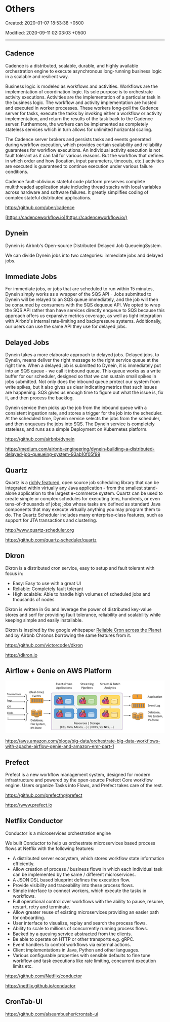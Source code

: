 # Others

Created: 2020-01-07 18:53:38 +0500

Modified: 2020-09-11 02:03:03 +0500

---

## Cadence

Cadence is a distributed, scalable, durable, and highly available orchestration engine to execute asynchronous long-running business logic in a scalable and resilient way.

Business logic is modeled as workflows and activities. Workflows are the implementation of coordination logic. Its sole purpose is to orchestrate activity executions. Activities are the implementation of a particular task in the business logic. The workflow and activity implementation are hosted and executed in worker processes. These workers long-poll the Cadence server for tasks, execute the tasks by invoking either a workflow or activity implementation, and return the results of the task back to the Cadence server. Furthermore, the workers can be implemented as completely stateless services which in turn allows for unlimited horizontal scaling.

The Cadence server brokers and persists tasks and events generated during workflow execution, which provides certain scalability and reliability guarantees for workflow executions. An individual activity execution is not fault tolerant as it can fail for various reasons. But the workflow that defines in which order and how (location, input parameters, timeouts, etc.) activities are executed is guaranteed to continue execution under various failure conditions.

Cadence fault-oblivious stateful code platform preserves complete multithreaded application state including thread stacks with local variables across hardware and software failures. It greatly simplifies coding of complex stateful distributed applications.

<https://github.com/uber/cadence>

[https://cadenceworkflow.io](https://cadenceworkflow.io/)

## Dynein

Dynein is Airbnb's Open-source Distributed Delayed Job QueueingSystem.

We can divide Dynein jobs into two categories: immediate jobs and delayed jobs.

## Immediate Jobs

For immediate jobs, or jobs that are scheduled to run within 15 minutes, Dynein simply works as a wrapper of the SQS API - Jobs submitted to Dynein will be relayed to an SQS queue immediately, and the job will then be consumed by consumers with the SQS dequeue API. We opted to wrap the SQS API rather than have services directly enqueue to SQS because this approach offers us expansive metrics coverage, as well as tight integration with Airbnb's internal rate-limiting and backpressure systems. Additionally, our users can use the same API they use for delayed jobs.

## Delayed Jobs

Dynein takes a more elaborate approach to delayed jobs. Delayed jobs, to Dynein, means deliver the right message to the right service queue at the right time. When a delayed job is submitted to Dynein, it is immediately put into an SQS queue - we call it inbound queue. This queue works as a write buffer for our scheduler, designed so that we can sustain small spikes in jobs submitted. Not only does the inbound queue protect our system from write spikes, but it also gives us clear indicating metrics that such issues are happening. SQS gives us enough time to figure out what the issue is, fix it, and then process the backlog.

Dynein service then picks up the job from the inbound queue with a consistent ingestion rate, and stores a trigger for the job into the scheduler. At the scheduled time, Dynein service selects the jobs from the scheduler, and then enqueues the jobs into SQS. The Dynein service is completely stateless, and runs as a simple Deployment on Kubernetes platform.

<https://github.com/airbnb/dynein>

<https://medium.com/airbnb-engineering/dynein-building-a-distributed-delayed-job-queueing-system-93ab10f05f99>

## Quartz

Quartz is a [richly featured](http://www.quartz-scheduler.org/documentation/2.4.0-SNAPSHOT/introduction.html#features), open source job scheduling library that can be integrated within virtually any Java application - from the smallest stand-alone application to the largest e-commerce system. Quartz can be used to create simple or complex schedules for executing tens, hundreds, or even tens-of-thousands of jobs; jobs whose tasks are defined as standard Java components that may execute virtually anything you may program them to do. The Quartz Scheduler includes many enterprise-class features, such as support for JTA transactions and clustering.

<http://www.quartz-scheduler.org>

<https://github.com/quartz-scheduler/quartz>

## Dkron

Dkron is a distributed cron service, easy to setup and fault tolerant with focus in:

- Easy: Easy to use with a great UI
- Reliable: Completely fault tolerant
- High scalable: Able to handle high volumes of scheduled jobs and thousands of nodes

Dkron is written in Go and leverage the power of distributed key-value stores and serf for providing fault tolerance, reliability and scalability while keeping simple and easily installable.

Dkron is inspired by the google whitepaper [Reliable Cron across the Planet](https://queue.acm.org/detail.cfm?id=2745840) and by Airbnb Chronos borrowing the same features from it.

<https://github.com/victorcoder/dkron>

<https://dkron.io>

## Airflow + Genie on AWS Platform

![image](../../../media/Technologies-Apache-Others-image1.png)

<https://aws.amazon.com/blogs/big-data/orchestrate-big-data-workflows-with-apache-airflow-genie-and-amazon-emr-part-1>

## Prefect

Prefect is a new workflow management system, designed for modern infrastructure and powered by the open-source Prefect Core workflow engine. Users organize Tasks into Flows, and Prefect takes care of the rest.

<https://github.com/prefecthq/prefect>

<https://www.prefect.io>

## Netflix Conductor

Conductor is a microservices orchestration engine

We built Conductor to help us orchestrate microservices based process flows at Netflix with the following features:

- A distributed server ecosystem, which stores workflow state information efficiently.
- Allow creation of process / business flows in which each individual task can be implemented by the same / different microservices.
- A JSON DSL based blueprint defines the execution flow.
- Provide visibility and traceability into these process flows.
- Simple interface to connect workers, which execute the tasks in workflows.
- Full operational control over workflows with the ability to pause, resume, restart, retry and terminate.
- Allow greater reuse of existing microservices providing an easier path for onboarding.
- User interface to visualize, replay and search the process flows.
- Ability to scale to millions of concurrently running process flows.
- Backed by a queuing service abstracted from the clients.
- Be able to operate on HTTP or other transports e.g. gRPC.
- Event handlers to control workflows via external actions.
- Client implementations in Java, Python and other languages.
- Various configurable properties with sensible defaults to fine tune workflow and task executions like rate limiting, concurrent execution limits etc.

<https://github.com/Netflix/conductor>

<https://netflix.github.io/conductor>

## CronTab-UI

<https://github.com/alseambusher/crontab-ui>
